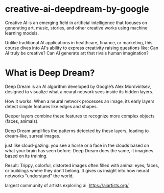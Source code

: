 # creative-ai-deepdream-by-google
Creative AI is an emerging field in artificial intelligence that focuses on generating art, music, stories, and other creative works using machine learning models.

Unlike traditional AI applications in healthcare, finance, or marketing, this course dives into AI's ability to express creativity raising questions like:
Can AI truly be creative?
Can AI generate art that rivals human imagination?

# What is Deep Dream?
Deep Dream is an AI algorithm developed by Google’s Alex Mordvintsev, designed to visualize what a neural network sees inside its hidden layers.

How it works:
When a neural network processes an image, its early layers detect simple features like edges and shapes.

Deeper layers combine these features to recognize more complex objects (faces, animals).

Deep Dream amplifies the patterns detected by these layers, leading to dream-like, surreal images.

just like cloud-gazing: you see a horse or a face in the clouds based on what your brain has seen before.
Deep Dream does the same, it imagines based on its training.

Result:
Trippy, colorful, distorted images often filled with animal eyes, faces, or buildings where they don’t belong.
It gives us insight into how neural networks "understand" the world.

largest community of artists exploring ai: https://aiartists.org/
